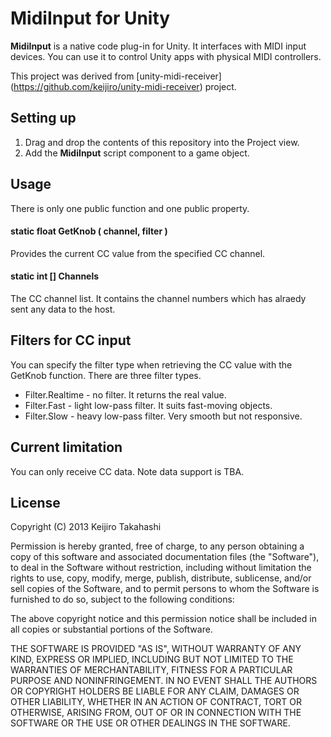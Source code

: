 MidiInput for Unity
===================

**MidiInput** is a native code plug-in for Unity. It interfaces with MIDI input devices.
You can use it to control Unity apps with physical MIDI controllers.

This project was derived from [unity-midi-receiver]
(https://github.com/keijiro/unity-midi-receiver) project.

Setting up
----------

1. Drag and drop the contents of this repository into the Project view.
2. Add the **MidiInput** script component to a game object.

Usage
-----

There is only one public function and one public property.

#### static float GetKnob ( channel, filter )

Provides the current CC value from the specified CC channel.

#### static int [] Channels

The CC channel list. It contains the channel numbers which has alraedy sent any data to the host.

Filters for CC input
--------------------

You can specify the filter type when retrieving the CC value with the GetKnob function.
There are three filter types.

- Filter.Realtime - no filter. It returns the real value.
- Filter.Fast - light low-pass filter. It suits fast-moving objects.
- Filter.Slow - heavy low-pass filter. Very smooth but not responsive.
 
Current limitation
------------------

You can only receive CC data. Note data support is TBA.


License
-------

Copyright (C) 2013 Keijiro Takahashi

Permission is hereby granted, free of charge, to any person obtaining a copy of
this software and associated documentation files (the "Software"), to deal in
the Software without restriction, including without limitation the rights to
use, copy, modify, merge, publish, distribute, sublicense, and/or sell copies of
the Software, and to permit persons to whom the Software is furnished to do so,
subject to the following conditions:

The above copyright notice and this permission notice shall be included in all
copies or substantial portions of the Software.

THE SOFTWARE IS PROVIDED "AS IS", WITHOUT WARRANTY OF ANY KIND, EXPRESS OR
IMPLIED, INCLUDING BUT NOT LIMITED TO THE WARRANTIES OF MERCHANTABILITY, FITNESS
FOR A PARTICULAR PURPOSE AND NONINFRINGEMENT. IN NO EVENT SHALL THE AUTHORS OR
COPYRIGHT HOLDERS BE LIABLE FOR ANY CLAIM, DAMAGES OR OTHER LIABILITY, WHETHER
IN AN ACTION OF CONTRACT, TORT OR OTHERWISE, ARISING FROM, OUT OF OR IN
CONNECTION WITH THE SOFTWARE OR THE USE OR OTHER DEALINGS IN THE SOFTWARE.
